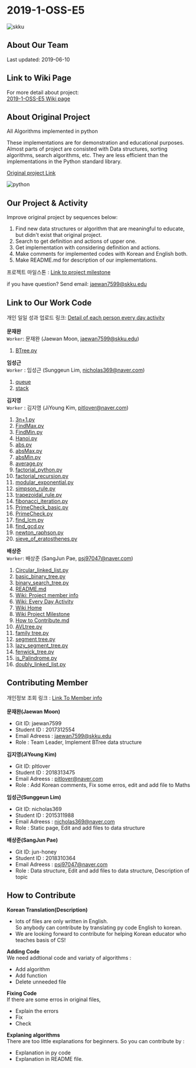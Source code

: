 # 2019-1-OSS-E5
![skku](https://ecostat.skku.edu/_res/board_new/img/board/article_no_img.png)


## About Our Team
Last updated: 2019-06-10


## Link to Wiki Page
For more detail about project: <br>
[2019-1-OSS-E5 Wiki page](https://github.com/19-1-skku-oss/2019-1-OSS-E5/wiki)
  

## About Original Project
All Algorithms implemented in python


These implementations are for demonstration and educational purposes. Almost parts of project are consisted with Data structures, sorting algorithms, search algorithms, etc. They are less efficient than the implementations in the Python standard library.


[Original project Link](https://github.com/TheAlgorithms/Python)


![python](https://www.python.org/static/opengraph-icon-200x200.png)

## Our Project & Activity
Improve original project by sequences below:
1. Find new data structures or algorithm that are meaningful to educate, but didn't exist that original project.
2. Search to get definition and actions of upper one.
3. Get implementation with considering definition and actions.
4. Make comments for implemented codes with Korean and English both.
5. Make README.md for description of our implementations.

프로젝트 마일스톤 : [Link to project milestone](https://github.com/19-1-skku-oss/2019-1-OSS-E5/wiki/Project-Milestone)

if you have question?
Send email: <jaewan7599@skku.edu>

## Link to Our Work Code
개인 일일 성과 업로드 링크: [Detail of each person every day activity](https://github.com/19-1-skku-oss/2019-1-OSS-E5/wiki/Every-Day-Activity) <br> 
<br>
**문재완** <br>
`Worker`: 문재완 (Jaewan Moon, <jaewan7599@skku.edu>)
1. [BTree.py](https://github.com/19-1-skku-oss/2019-1-OSS-E5/blob/master/BTree.py)

**임성근**<br>
`Worker` : 임성근 (Sunggeun Lim, <nicholas369@naver.com>)
1. [queue](https://github.com/19-1-skku-oss/2019-1-OSS-E5/blob/master/Python/data_structures/queue)
2. [stack](https://github.com/19-1-skku-oss/2019-1-OSS-E5/blob/master/Python/data_structures/stacks)

**김지영**<br>
`Worker` : 김지영 (JiYoung Kim, <pitlover@naver.com>)
1. [3n+1.py](https://github.com/19-1-skku-oss/2019-1-OSS-E5/blob/master/Python/maths_revised/3n%2B1.py)
2. [FindMax.py](https://github.com/19-1-skku-oss/2019-1-OSS-E5/blob/master/Python/maths_revised/FindMax.py)
3. [FindMin.py](https://github.com/19-1-skku-oss/2019-1-OSS-E5/blob/master/Python/maths_revised/FindMin.py)
4. [Hanoi.py](https://github.com/19-1-skku-oss/2019-1-OSS-E5/blob/master/Python/maths_revised/Hanoi.py)
5. [abs.py](https://github.com/19-1-skku-oss/2019-1-OSS-E5/blob/master/Python/maths_revised/abs.py)
6. [absMax.py](https://github.com/19-1-skku-oss/2019-1-OSS-E5/blob/master/Python/maths_revised/absMax.py)
7. [absMin.py](https://github.com/19-1-skku-oss/2019-1-OSS-E5/blob/master/absMin.py)
8. [average.py](https://github.com/19-1-skku-oss/2019-1-OSS-E5/blob/master/Python/maths_revised/average.py)
9. [factorial_python.py](https://github.com/19-1-skku-oss/2019-1-OSS-E5/blob/master/Python/maths_revised/factorial_python.py)
10. [factorial_recursion.py](https://github.com/19-1-skku-oss/2019-1-OSS-E5/blob/master/Python/maths_revised/factorial_recursion.py)
11. [modular_exponential.py](https://github.com/19-1-skku-oss/2019-1-OSS-E5/blob/master/Python/maths_revised/modular_exponential.py)
12. [simpson_rule.py](https://github.com/19-1-skku-oss/2019-1-OSS-E5/blob/master/Python/maths_revised/simpson_rule.py)
13. [trapezoidal_rule.py](https://github.com/19-1-skku-oss/2019-1-OSS-E5/blob/master/Python/maths_revised/trapezoidal_rule.py)
14. [fibonacci_iteration.py](https://github.com/19-1-skku-oss/2019-1-OSS-E5/blob/master/Python/maths_revised/fibonacci_iteration.py)
15. [PrimeCheck_basic.py](https://github.com/19-1-skku-oss/2019-1-OSS-E5/blob/master/Python/maths_revised/PrimeCheck_basic.py)
16. [PrimeCheck.py](https://github.com/19-1-skku-oss/2019-1-OSS-E5/blob/master/Python/maths_revised/PrimeCheck.py)
17. [find_lcm.py](https://github.com/19-1-skku-oss/2019-1-OSS-E5/blob/master/Python/maths_revised/find_lcm.py)
18. [find_gcd.py](https://github.com/19-1-skku-oss/2019-1-OSS-E5/blob/master/Python/maths_revised/find_gcd.py)
19. [newton_raphson.py](https://github.com/19-1-skku-oss/2019-1-OSS-E5/tree/master/Python/maths)
20. [sieve_of_eratosthenes.py](https://github.com/19-1-skku-oss/2019-1-OSS-E5/blob/master/Python/maths_revised/sieve_of_eratosthenes.py)


**배상준**<br>
`Worker`: 배상준 (SangJun Pae, <psj97047@naver.com>)
1. [Circular_linked_list.py](https://github.com/19-1-skku-oss/2019-1-OSS-E5/blob/master/Python/data_structures/linked_list/Circular_linked_list.py)
2. [basic_binary_tree.py](https://github.com/19-1-skku-oss/2019-1-OSS-E5/blob/master/Python/data_structures/graphs%20%26%20tree/binary%20tree/basic_binary_tree.py)
3. [binary_search_tree.py](https://github.com/19-1-skku-oss/2019-1-OSS-E5/blob/master/Python/data_structures/graphs%20%26%20tree/binary%20tree/binary_search_tree.py)
4. [README.md](https://github.com/19-1-skku-oss/2019-1-OSS-E5/blob/master/README.md)
5. [Wiki: Project member info](https://github.com/19-1-skku-oss/2019-1-OSS-E5/wiki/Project-member-information)
6. [Wiki: Every Day Activity](https://github.com/19-1-skku-oss/2019-1-OSS-E5/wiki/Every-Day-Activity)
7. [Wiki Home](https://github.com/19-1-skku-oss/2019-1-OSS-E5/wiki)
8. [Wiki Project Milestone](https://github.com/19-1-skku-oss/2019-1-OSS-E5/wiki/Project-Milestone)
9. [How to Contribute.md](https://github.com/19-1-skku-oss/2019-1-OSS-E5/blob/master/CONTRIBUTING.md)
10. [AVLtree.py](https://github.com/19-1-skku-oss/2019-1-OSS-E5/blob/master/Python/data_structures/graphs%20%26%20tree/binary%20tree/AVLtree.py)
11. [family tree.py](https://github.com/19-1-skku-oss/2019-1-OSS-E5/blob/master/Python/data_structures/tree/family%20tree.py)
12. [segment tree.py](https://github.com/19-1-skku-oss/2019-1-OSS-E5/blob/master/Python/data_structures/tree/binary%20tree/fenwick_tree.py)
13. [lazy_segment_tree.py](https://github.com/19-1-skku-oss/2019-1-OSS-E5/blob/master/Python/data_structures/tree/binary%20tree/lazy_segment_tree.py)
14. [fenwick_tree.py](https://github.com/19-1-skku-oss/2019-1-OSS-E5/blob/master/Python/data_structures/tree/binary%20tree/fenwick_tree.py)
15. [is_Palindrome.py](https://github.com/19-1-skku-oss/2019-1-OSS-E5/blob/master/Python/data_structures/linked_list/is_Palindrome.py)
16. [doubly_linked_list.py](https://github.com/19-1-skku-oss/2019-1-OSS-E5/blob/master/Python/data_structures/linked_list/doubly_linked_list.py)


## Contributing Member
개인정보 조회 링크 : [Link To Member info](https://github.com/19-1-skku-oss/2019-1-OSS-E5/wiki/Project-member-information)<br>
<br>
**문재완(Jaewan Moon)**
- Git ID: jaewan7599 <br>
- Student ID : 2017312554 <br>
- Email Adreess : jaewan7599@skku.edu <br>
- Role : Team Leader, Implement BTree data structure<br>

**김지영(JiYoung Kim)** 
- Git ID: pltlover <br>
- Student ID : 2018313475 <br>
- Email Adreess : pitlover@naver.com <br>
- Role : Add Korean comments, Fix some erros, edit and add file to Maths <br>

**임성근(Sunggeun Lim)** 
- Git ID: nicholas369 <br>
- Student ID : 2015311988 <br>
- Email Adreess : nicholas369@naver.com <br>
- Role : Static page, Edit and add files to data structure <br>

**배상준(SangJun Pae)** 
- Git ID: jun-honey <br>
- Student ID : 2018310364 <br>
- Email Adreess : psj97047@naver.com <br>
- Role : Data structure, Edit and add files to data structure, Description of topic <br>

## How to Contribute

**Korean Translation(Description)**<br>
- lots of files are only written in English. <br>
So anybody can contribute by translating py code English to korean. <br>
- We are looking forward to contribute for helping Korean educator who teaches basis of CS!

**Adding Code** <br>
We need addtional code and variaty of algorithms :
- Add algorithm
- Add function
- Delete unneeded file


**Fixing Code** <br>
If there are some erros in original files,
- Explain the errors
- Fix
- Check


**Explaning algorithms** <br>
There are too little explanations for beginners. So you can contribute by :
- Explanation in py code
- Explanation in README file.
